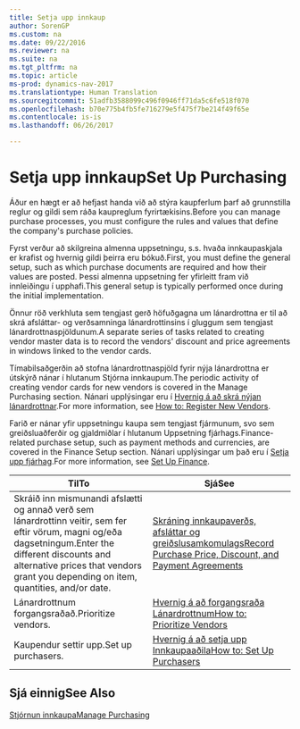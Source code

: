 ```yaml
---
title: Setja upp innkaup
author: SorenGP
ms.custom: na
ms.date: 09/22/2016
ms.reviewer: na
ms.suite: na
ms.tgt_pltfrm: na
ms.topic: article
ms-prod: dynamics-nav-2017
ms.translationtype: Human Translation
ms.sourcegitcommit: 51adfb3588099c496f0946ff71da5c6fe518f070
ms.openlocfilehash: b70e775b4fb5fe716279e5f475f7be214f49f65e
ms.contentlocale: is-is
ms.lasthandoff: 06/26/2017

---
```


# <a name="set-up-purchasing"></a><span data-ttu-id="942a3-102">Setja upp innkaup</span><span class="sxs-lookup"><span data-stu-id="942a3-102">Set Up Purchasing</span></span>
<span data-ttu-id="942a3-103">Áður en hægt er að hefjast handa við að stýra kaupferlum þarf að grunnstilla reglur og gildi sem ráða kaupreglum fyrirtækisins.</span><span class="sxs-lookup"><span data-stu-id="942a3-103">Before you can manage purchase processes, you must configure the rules and values that define the company's purchase policies.</span></span>

<span data-ttu-id="942a3-104">Fyrst verður að skilgreina almenna uppsetningu, s.s. hvaða innkaupaskjala er krafist og hvernig gildi þeirra eru bókuð.</span><span class="sxs-lookup"><span data-stu-id="942a3-104">First, you must define the general setup, such as which purchase documents are required and how their values are posted.</span></span> <span data-ttu-id="942a3-105">Þessi almenna uppsetning fer yfirleitt fram við innleiðingu í upphafi.</span><span class="sxs-lookup"><span data-stu-id="942a3-105">This general setup is typically performed once during the initial implementation.</span></span>

<span data-ttu-id="942a3-106">Önnur röð verkhluta sem tengjast gerð höfuðgagna um lánardrottna er til að skrá afsláttar- og verðsamninga lánardrottinsins í gluggum sem tengjast lánardrottnaspjöldunum.</span><span class="sxs-lookup"><span data-stu-id="942a3-106">A separate series of tasks related to creating vendor master data is to record the vendors' discount and price agreements in windows linked to the vendor cards.</span></span>

<span data-ttu-id="942a3-107">Tímabilsaðgerðin að stofna lánardrottnaspjöld fyrir nýja lánardrottna er útskýrð nánar í hlutanum Stjórna innkaupum.</span><span class="sxs-lookup"><span data-stu-id="942a3-107">The periodic activity of creating vendor cards for new vendors is covered in the Manage Purchasing section.</span></span> <span data-ttu-id="942a3-108">Nánari upplýsingar eru í [Hvernig á að skrá nýjan lánardrottnar](purchasing-how-register-new-vendors.md).</span><span class="sxs-lookup"><span data-stu-id="942a3-108">For more information, see [How to: Register New Vendors](purchasing-how-register-new-vendors.md).</span></span>

<span data-ttu-id="942a3-109">Farið er nánar yfir uppsetningu kaupa sem tengjast fjármunum, svo sem greiðsluaðferðir og gjaldmiðlar í hlutanum Uppsetning fjárhags.</span><span class="sxs-lookup"><span data-stu-id="942a3-109">Finance-related purchase setup, such as payment methods and currencies, are covered in the Finance Setup section.</span></span> <span data-ttu-id="942a3-110">Nánari upplýsingar um það eru í [Setja upp fjárhag](finance-setup-setup-finance-setup.md).</span><span class="sxs-lookup"><span data-stu-id="942a3-110">For more information, see [Set Up Finance](finance-setup-setup-finance-setup.md).</span></span>

|<span data-ttu-id="942a3-111">Til</span><span class="sxs-lookup"><span data-stu-id="942a3-111">To</span></span> |<span data-ttu-id="942a3-112">Sjá</span><span class="sxs-lookup"><span data-stu-id="942a3-112">See</span></span> |
|---|----|
|<span data-ttu-id="942a3-113">Skráið inn mismunandi afslætti og annað verð sem lánardrottinn veitir, sem fer eftir vörum, magni og/eða dagsetningum.</span><span class="sxs-lookup"><span data-stu-id="942a3-113">Enter the different discounts and alternative prices that vendors grant you depending on item, quantities, and/or date.</span></span>|[<span data-ttu-id="942a3-114">Skráning innkaupaverðs, afsláttar og greiðslusamkomulags</span><span class="sxs-lookup"><span data-stu-id="942a3-114">Record Purchase Price, Discount, and Payment Agreements</span></span>](purchasing-how-record-purchase-price-discount-payment-agreements.md)|
|<span data-ttu-id="942a3-115">Lánardrottnum forgangsraðað.</span><span class="sxs-lookup"><span data-stu-id="942a3-115">Prioritize vendors.</span></span>|[<span data-ttu-id="942a3-116">Hvernig á að forgangsraða Lánardrottnum</span><span class="sxs-lookup"><span data-stu-id="942a3-116">How to: Prioritize Vendors</span></span>](purchasing-how-prioritize-vendors.md)|
|<span data-ttu-id="942a3-117">Kaupendur settir upp.</span><span class="sxs-lookup"><span data-stu-id="942a3-117">Set up purchasers.</span></span>|[<span data-ttu-id="942a3-118">Hvernig á að setja upp Innkaupaaðila</span><span class="sxs-lookup"><span data-stu-id="942a3-118">How to: Set Up Purchasers</span></span>](purchasing-how-setup-purchasers.md)|

## <a name="see-also"></a><span data-ttu-id="942a3-119">Sjá einnig</span><span class="sxs-lookup"><span data-stu-id="942a3-119">See Also</span></span>
[<span data-ttu-id="942a3-120">Stjórnun innkaupa</span><span class="sxs-lookup"><span data-stu-id="942a3-120">Manage Purchasing</span></span>](purchasing-manage-purchasing.md)

